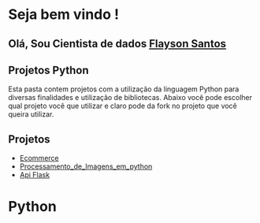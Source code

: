 # Seja bem vindo !

## Olá, Sou  Cientista de dados [Flayson Santos](https://github.com/FlaysonSantos)

## Projetos Python

Esta pasta contem projetos com a utilização da linguagem Python para diversas finalidades e utilização de bibliotecas.
Abaixo você pode escolher qual projeto você que utilizar e claro pode da fork no projeto que você queira utilizar.


## Projetos ##

- [Ecommerce](https://github.com/FlaysonSantos/Analise_dados_with_Python_Pandas/tree/main/Ecommerce)
- [Processamento_de_Imagens_em_python](https://github.com/FlaysonSantos/Python/tree/main/image_processing_tools)
- [Api Flask](https://github.com/FlaysonSantos/Python/tree/main/Flask)
# Python
